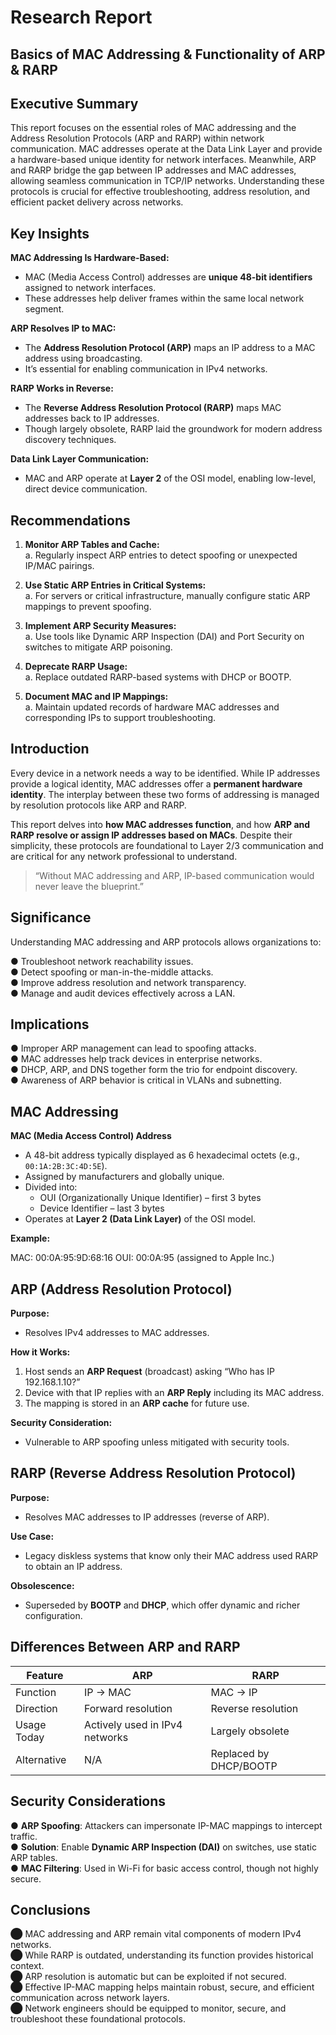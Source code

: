 # Research Report

## Basics of MAC Addressing & Functionality of ARP & RARP


## Executive Summary

This report focuses on the essential roles of MAC addressing and the Address Resolution Protocols (ARP and RARP) within network communication. MAC addresses operate at the Data Link Layer and provide a hardware-based unique identity for network interfaces. Meanwhile, ARP and RARP bridge the gap between IP addresses and MAC addresses, allowing seamless communication in TCP/IP networks. Understanding these protocols is crucial for effective troubleshooting, address resolution, and efficient packet delivery across networks.

## Key Insights

**MAC Addressing Is Hardware-Based:**  
- MAC (Media Access Control) addresses are **unique 48-bit identifiers** assigned to network interfaces.  
- These addresses help deliver frames within the same local network segment.

**ARP Resolves IP to MAC:**  
- The **Address Resolution Protocol (ARP)** maps an IP address to a MAC address using broadcasting.  
- It’s essential for enabling communication in IPv4 networks.

**RARP Works in Reverse:**  
- The **Reverse Address Resolution Protocol (RARP)** maps MAC addresses back to IP addresses.  
- Though largely obsolete, RARP laid the groundwork for modern address discovery techniques.

**Data Link Layer Communication:**  
- MAC and ARP operate at **Layer 2** of the OSI model, enabling low-level, direct device communication.

## Recommendations

1. **Monitor ARP Tables and Cache:**  
   a. Regularly inspect ARP entries to detect spoofing or unexpected IP/MAC pairings.

2. **Use Static ARP Entries in Critical Systems:**  
   a. For servers or critical infrastructure, manually configure static ARP mappings to prevent spoofing.

3. **Implement ARP Security Measures:**  
   a. Use tools like Dynamic ARP Inspection (DAI) and Port Security on switches to mitigate ARP poisoning.

4. **Deprecate RARP Usage:**  
   a. Replace outdated RARP-based systems with DHCP or BOOTP.

5. **Document MAC and IP Mappings:**  
   a. Maintain updated records of hardware MAC addresses and corresponding IPs to support troubleshooting.

## Introduction

Every device in a network needs a way to be identified. While IP addresses provide a logical identity, MAC addresses offer a **permanent hardware identity**. The interplay between these two forms of addressing is managed by resolution protocols like ARP and RARP.

This report delves into **how MAC addresses function**, and how **ARP and RARP resolve or assign IP addresses based on MACs**. Despite their simplicity, these protocols are foundational to Layer 2/3 communication and are critical for any network professional to understand.

> “Without MAC addressing and ARP, IP-based communication would never leave the blueprint.”

## Significance

Understanding MAC addressing and ARP protocols allows organizations to:

● Troubleshoot network reachability issues.  
● Detect spoofing or man-in-the-middle attacks.  
● Improve address resolution and network transparency.  
● Manage and audit devices effectively across a LAN.  

## Implications

● Improper ARP management can lead to spoofing attacks.  
● MAC addresses help track devices in enterprise networks.  
● DHCP, ARP, and DNS together form the trio for endpoint discovery.  
● Awareness of ARP behavior is critical in VLANs and subnetting.

## MAC Addressing

**MAC (Media Access Control) Address**  
- A 48-bit address typically displayed as 6 hexadecimal octets (e.g., `00:1A:2B:3C:4D:5E`).  
- Assigned by manufacturers and globally unique.  
- Divided into:  
  - OUI (Organizationally Unique Identifier) – first 3 bytes  
  - Device Identifier – last 3 bytes  
- Operates at **Layer 2 (Data Link Layer)** of the OSI model.

**Example:**  

MAC: 00:0A:95:9D:68:16
OUI: 00:0A:95 (assigned to Apple Inc.)



## ARP (Address Resolution Protocol)

**Purpose:**  
- Resolves IPv4 addresses to MAC addresses.

**How it Works:**  
1. Host sends an **ARP Request** (broadcast) asking “Who has IP 192.168.1.10?”  
2. Device with that IP replies with an **ARP Reply** including its MAC address.  
3. The mapping is stored in an **ARP cache** for future use.

**Security Consideration:**  
- Vulnerable to ARP spoofing unless mitigated with security tools.

## RARP (Reverse Address Resolution Protocol)

**Purpose:**  
- Resolves MAC addresses to IP addresses (reverse of ARP).  

**Use Case:**  
- Legacy diskless systems that know only their MAC address used RARP to obtain an IP address.

**Obsolescence:**  
- Superseded by **BOOTP** and **DHCP**, which offer dynamic and richer configuration.

## Differences Between ARP and RARP

| Feature        | ARP                                | RARP                               |
|----------------|-------------------------------------|-------------------------------------|
| Function       | IP → MAC                           | MAC → IP                           |
| Direction      | Forward resolution                  | Reverse resolution                  |
| Usage Today    | Actively used in IPv4 networks      | Largely obsolete                    |
| Alternative    | N/A                                 | Replaced by DHCP/BOOTP             |

## Security Considerations

● **ARP Spoofing**: Attackers can impersonate IP-MAC mappings to intercept traffic.  
● **Solution**: Enable **Dynamic ARP Inspection (DAI)** on switches, use static ARP tables.  
● **MAC Filtering**: Used in Wi-Fi for basic access control, though not highly secure.  

## Conclusions

⬤ MAC addressing and ARP remain vital components of modern IPv4 networks.  
⬤ While RARP is outdated, understanding its function provides historical context.  
⬤ ARP resolution is automatic but can be exploited if not secured.  
⬤ Effective IP-MAC mapping helps maintain robust, secure, and efficient communication across network layers.  
⬤ Network engineers should be equipped to monitor, secure, and troubleshoot these foundational protocols.

